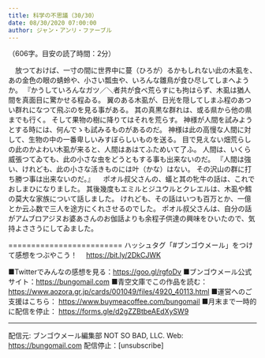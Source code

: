 ```yaml
---
title: 科学の不思議（30/30）
date: 08/30/2020 07:00:00
author: ジャン・アンリ・ファーブル
---
```


（606字。目安の読了時間：2分）

　放つておけば、一寸の間に世界中に蔓（ひろが）るかもしれない此の木虱を、あの金色の眼の蜻蛉や、小さい瓢虫や、いろんな雛鳥が食ひ尽してしまへようか。
『かうしていろんなガツ／＼者共が食べ荒らすにも拘はらず、木虱は猶人間を真面目に驚かせる程ゐる。
翼のある木虱が、日光を隠してしまふ程のあつい群れになつて飛ぶのを見る事がある。
其の真黒な群れは、或る県から他の県までも行く。
そして果物の樹に降りてはそれを荒らす。
神様が人間を試みようとする時には、何んでゝも試みるものがあるのだ。
神様は此の高慢な人間に対して、生物の中の一番卑しいみすぼらしいものを送る。
目で見えない畑荒らしの此のかよわい木虱が来ると、人間はあはてふためいて了ふ。
人間は、いくら威張つてゐても、此の小さな虫をどうともする事も出来ないのだ。
『人間は強い、けれども、此の小さな活きものには叶（かな）はない。
その沢山の群に打ち勝つ事は出来ないのだ。』
　ポオル叔父さんの、蟻と其の牝牛の話は、これでおしまひになりました。
其後幾度もエミルとジユウルとクレエルは、木虱や鱈の莫大な家族について話しました。
けれども、その話はいつも百万とか、一億とか云ふ数で三人を途方にくれさせるのでした。
ポオル叔父さんは、自分の話がアムブロアジヌお婆あさんのお伽話よりも余程子供達の興味をひいたので、気持よささうにしてゐました。


=========================
ハッシュタグ「#ブンゴウメール」をつけて感想をつぶやこう！　
https://bit.ly/2DkCJWK

■Twitterでみんなの感想を見る：https://goo.gl/rgfoDv
■ブンゴウメール公式サイト：https://bungomail.com
■青空文庫でこの作品を読む：https://www.aozora.gr.jp/cards/001049/files/4920_40113.html
■運営へのご支援はこちら： https://www.buymeacoffee.com/bungomail
■月末まで一時的に配信を停止： https://forms.gle/d2gZZBtbeAEdXySW9

-------
配信元: ブンゴウメール編集部
NOT SO BAD, LLC.
Web: https://bungomail.com
配信停止：[unsubscribe]

